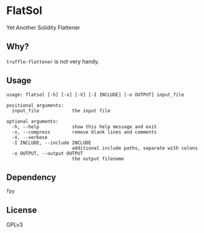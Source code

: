 # FlatSol
Yet Another Solidity Flattener

## Why?
`truffle-flattener` is not very handy.

## Usage
```
usage: flatsol [-h] [-x] [-V] [-I INCLUDE] [-o OUTPUT] input_file

positional arguments:
  input_file            the input file

optional arguments:
  -h, --help            show this help message and exit
  -x, --compress        remove blank lines and comments
  -V, --verbose
  -I INCLUDE, --include INCLUDE
                        additional include paths, separate with colons
  -o OUTPUT, --output OUTPUT
                        the output filename

```

## Dependency
`fpy`

## License
GPLv3
